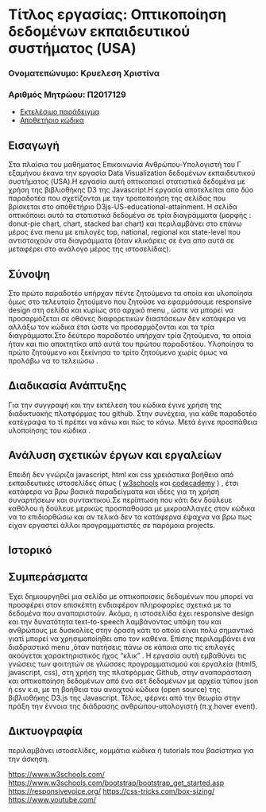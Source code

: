 # Τίτλος εργασίας: Οπτικοποίηση δεδομένων εκπαιδευτικού συστήματος (USA)

### Ονοματεπώνυμο: Κρυελεση Χριστίνα
### Αριθμός Μητρώου: Π2017129

* [Εκτελέσιμο παράδειγμα](https://chrikri.github.io/D3js-US-educational-attainment/ 'Εκτελέσιμο παράδειγμα')
* [Αποθετήριο κώδικα](pie-chart ' Αποθετήριο κώδικα')

## Εισαγωγή
 Στα πλαίσια του μαθήματος Επικοινωνία Ανθρώπου-Υπολογιστή του Γ εξαμήνου έκανα την εργασία Data Visualization δεδομένων εκπαιδευτικού συστήματος (USA).Η εργασία αυτή οπτικοποιεί στατιστικά δεδομένα με χρήση της βιβλιοθήκης D3 της Javascript.Η εργασία αποτελείται απο δύο παραδοτέα που σχετίζονται με την τροποποιήση της σελίδας που βρίσκεται στο απόθετήριο  D3js-US-educational-attainment. Η σελίδα οπτικόποιει αυτά τα στατιστικά δεδομένα σε τρία διαγράμματα (μορφής : donut-pie chart, chart, stacked bar chart) και περιλαμβάνει στο επάνω μέρος ένα menu με επιλογές top, national, regional και state-level που αντιστοιχούν στα διαγράμματα (όταν κλικάρεις σε ένα απο αυτά σε μεταφέρει στο ανάλογο μέρος της ιστοσελίδας). 

## Σύνοψη
Στο πρώτο παραδοτέο υπήρχαν πέντε ζητούμενα τα οποία και υλοποίησα όμως στο τελευταίο ζητούμενο που ζητούσε να εφαρμόσουμε responsive design στη σελίδα και κυρίως στο αρχικό menu , ώστε να μπορεί να προσαρμόζεται σε οθόνες διαφορετικών διαστάσεων δεν κατάφερα να αλλάξω τον κώδικα έτσι ώστε να προσαρμόζονται και τα τρία διαγράμματα.Στο δεύτερο παραδοτέο υπήρχαν τρία ζητούμενα, τα οποία ήταν και πιο απαιτητίκα από αυτά του πρώτου παραδοτέου. Υλοποίησα το πρώτο ζητούμενο και ξεκίνησα το τρίτο ζητούμενο χωρίς όμως να προλάβω να το τελειώσω .

## Διαδικασία Ανάπτυξης
 Για την συγγραφή και την εκτέλεση του κώδικα έγινε χρήση της διαδικτυακής  πλατφόρμας του github. Στην συνέχεια, για  κάθε παραδοτέο κατέγραψα το τί πρέπει να κάνω και πώς το κάνω. Μετά έγινε προσπάθεια  υλοποίησης του κώδικα .
 
 ## Ανάλυση σχετικών έργων και εργαλείων
  Επειδή δεν γνώριζα javascript, html και css χρειάστικα βοήθεια από εκπαιδευτικές ιστοσελίδες όπως ( [w3schools](https://www.w3schools.com/) και [codecademy](https://www.codecademy.com/learn) ) , έτσι κατάφερα να βρω βασικά παραδείγματα και ιδέες για τη χρήση συναρτήσεων και συντακτικού.Σε περίπτωση που κάτι δεν δούλευε καθόλου ή δούλευε μερικώς προσπαθούσα με μικροαλλαγές στον κώδικα να το επιδιορθώσω και αν τελικά δεν τα κατάφερνα έψαχνα να βρω πως είχαν εργαστεί άλλοι προγραμματιστές σε παρόμοια projects.
 
 ## Ιστορικό
 
 ## Συμπεράσματα
 Έχει δημιουργηθεί μια σελίδα με οπτικοποισεις δεδομένων που μπορεί να προσφέρει στον επισκέπτη ενδιαφέρον πληροφορίες σχετικά με τα δεδομένα που αναπαριστούν. Ακόμα, η ιστοσελίδα έχει responsive design και την δυνατότητα text-to-speech λαμβάνοντας υπόψη του και ανθρώπους με δυσκολίες στην όραση κάτι το οποίο είναι πολύ σημαντικό γιατί μπορεί να χρησιμοποίηθει απο τον καθένα. Επίσης περιλαμβάνει ένα διαδραστικό menu ,όταν πατήσεις πάνω σε κάποια απο τις επιλογές ακούγεται χαρακτηριστικός ήχος “κλικ” . Η εργασία αυτή εμβαθύνει τις γνώσεις των φοιτητών σε γλώσσες προγραμματισμού και εργαλεία (html5, javascript, css), στη χρήση της πλατφόρμας Github, στην αναπαράσταση και οπτικοποίηση δεδομένων από ένα σετ δεδομένων με αρχεία τύπου json ή csv κ.α, με τη βοήθεια του ανοιχτού κώδικα (open source) της βιβλιοθήκης D3.js της Javascript. Τέλος, φέρνει από την θεωρία στην πράξη την έννοια της διάδρασης ανθρώπου-υπολογιστή (π.χ.hover event).

## Δικτυογραφία
περιλαμβάνει ιστοσελίδες, κομμάτια κώδικα ή tutorials που βασίστηκα για την άσκηση.

https://www.w3schools.com/
https://www.w3schools.com/bootstrap/bootstrap_get_started.asp
https://responsivevoice.org/
https://css-tricks.com/box-sizing/
https://www.youtube.com/

